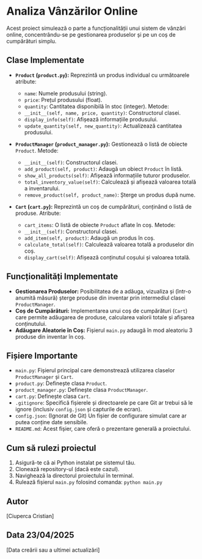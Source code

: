 # Analiza Vânzărilor Online

Acest proiect simulează o parte a funcționalității unui sistem de vânzări online, concentrându-se pe gestionarea produselor și pe un coș de cumpărături simplu.

## Clase Implementate

* **`Product` (`product.py`):** Reprezintă un produs individual cu următoarele atribute:
    * `name`: Numele produsului (string).
    * `price`: Prețul produsului (float).
    * `quantity`: Cantitatea disponibilă în stoc (integer).
    Metode:
    * `__init__(self, name, price, quantity)`: Constructorul clasei.
    * `display_info(self)`: Afișează informațiile produsului.
    * `update_quantity(self, new_quantity)`: Actualizează cantitatea produsului.

* **`ProductManager` (`product_manager.py`):** Gestionează o listă de obiecte `Product`.
    Metode:
    * `__init__(self)`: Constructorul clasei.
    * `add_product(self, product)`: Adaugă un obiect `Product` în listă.
    * `show_all_products(self)`: Afișează informațiile tuturor produselor.
    * `total_inventory_value(self)`: Calculează și afișează valoarea totală a inventarului.
    * `remove_product(self, product_name)`: Șterge un produs după nume.

* **`Cart` (`cart.py`):** Reprezintă un coș de cumpărături, conținând o listă de produse.
    Atribute:
    * `cart_items`: O listă de obiecte `Product` aflate în coș.
    Metode:
    * `__init__(self)`: Constructorul clasei.
    * `add_item(self, product)`: Adaugă un produs în coș.
    * `calculate_total(self)`: Calculează valoarea totală a produselor din coș.
    * `display_cart(self)`: Afișează conținutul coșului și valoarea totală.

## Funcționalități Implementate

* **Gestionarea Produselor:** Posibilitatea de a adăuga, vizualiza și (într-o anumită măsură) șterge produse din inventar prin intermediul clasei `ProductManager`.
* **Coș de Cumpărături:** Implementarea unui coș de cumpărături (`Cart`) care permite adăugarea de produse, calcularea valorii totale și afișarea conținutului.
* **Adăugare Aleatorie în Coș:** Fișierul `main.py` adaugă în mod aleatoriu 3 produse din inventar în coș.

## Fișiere Importante

* `main.py`: Fișierul principal care demonstrează utilizarea claselor `ProductManager` și `Cart`.
* `product.py`: Definește clasa `Product`.
* `product_manager.py`: Definește clasa `ProductManager`.
* `cart.py`: Definește clasa `Cart`.
* `.gitignore`: Specifică fișierele și directoarele pe care Git ar trebui să le ignore (inclusiv `config.json` și capturile de ecran).
* `config.json`: (Ignorat de Git) Un fișier de configurare simulat care ar putea conține date sensibile.
* `README.md`: Acest fișier, care oferă o prezentare generală a proiectului.

## Cum să rulezi proiectul

1.  Asigură-te că ai Python instalat pe sistemul tău.
2.  Clonează repository-ul (dacă este cazul).
3.  Navighează la directorul proiectului în terminal.
4.  Rulează fișierul `main.py` folosind comanda: `python main.py`

## Autor

[Ciuperca Cristian]

## Data 23/04/2025

[Data creării sau a ultimei actualizări]